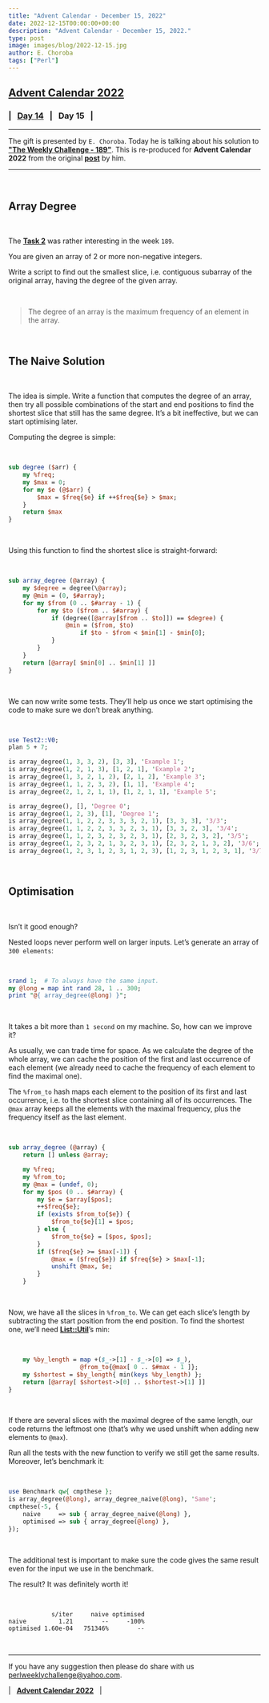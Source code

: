 ```yaml
---
title: "Advent Calendar - December 15, 2022"
date: 2022-12-15T00:00:00+00:00
description: "Advent Calendar - December 15, 2022."
type: post
image: images/blog/2022-12-15.jpg
author: E. Choroba
tags: ["Perl"]
---
```


## [**Advent Calendar 2022**](/blog/advent-calendar-2022)
### | &nbsp; [**Day 14**](/blog/advent-calendar-2022-12-14) &nbsp; | &nbsp; **Day 15** &nbsp; |
***

The gift is presented by `E. Choroba`. Today he is talking about his solution to [**"The Weekly Challenge - 189"**](/blog/perl-weekly-challenge-189). This is re-produced for **Advent Calendar 2022** from the original [**post**](https://blogs.perl.org/users/e_choroba/2022/11/array-degree.html) by him.

***

<br>

## Array Degree

<br>

The [**Task 2**](https://theweeklychallenge.org/blog/perl-weekly-challenge-189/#TASK2) was rather interesting in the week `189`.

You are given an array of 2 or more non-negative integers.

Write a script to find out the smallest slice, i.e. contiguous subarray of the original array, having the degree of the given array.

<br>

> The degree of an array is the maximum frequency of an element in the array.

<br>

## The Naive Solution

<br>

The idea is simple. Write a function that computes the degree of an array, then try all possible combinations of the start and end positions to find the shortest slice that still has the same degree. It’s a bit ineffective, but we can start optimising later.

Computing the degree is simple:

<br>

```perl
sub degree ($arr) {
    my %freq;
    my $max = 0;
    for my $e (@$arr) {
        $max = $freq{$e} if ++$freq{$e} > $max;
    }
    return $max
}
```

<br>

Using this function to find the shortest slice is straight-forward:

<br>

```perl
sub array_degree (@array) {
    my $degree = degree(\@array);
    my @min = (0, $#array);
    for my $from (0 .. $#array - 1) {
        for my $to ($from .. $#array) {
            if (degree([@array[$from .. $to]]) == $degree) {
                @min = ($from, $to)
                    if $to - $from < $min[1] - $min[0];
            }
        }
    }
    return [@array[ $min[0] .. $min[1] ]]
}
```

<br>

We can now write some tests. They’ll help us once we start optimising the code to make sure we don’t break anything.

<br>

```perl
use Test2::V0;
plan 5 + 7;

is array_degree(1, 3, 3, 2), [3, 3], 'Example 1';
is array_degree(1, 2, 1, 3), [1, 2, 1], 'Example 2';
is array_degree(1, 3, 2, 1, 2), [2, 1, 2], 'Example 3';
is array_degree(1, 1, 2, 3, 2), [1, 1], 'Example 4';
is array_degree(2, 1, 2, 1, 1), [1, 2, 1, 1], 'Example 5';

is array_degree(), [], 'Degree 0';
is array_degree(1, 2, 3), [1], 'Degree 1';
is array_degree(1, 1, 2, 2, 3, 3, 3, 2, 1), [3, 3, 3], '3/3';
is array_degree(1, 1, 2, 2, 3, 3, 2, 3, 1), [3, 3, 2, 3], '3/4';
is array_degree(1, 1, 2, 3, 2, 3, 2, 3, 1), [2, 3, 2, 3, 2], '3/5';
is array_degree(1, 2, 3, 2, 1, 3, 2, 3, 1), [2, 3, 2, 1, 3, 2], '3/6';
is array_degree(1, 2, 3, 1, 2, 3, 1, 2, 3), [1, 2, 3, 1, 2, 3, 1], '3/7';
```

<br>

## Optimisation

<br>

Isn’t it good enough?

Nested loops never perform well on larger inputs. Let’s generate an array of `300 elements`:

<br>

```perl
srand 1;  # To always have the same input.
my @long = map int rand 28, 1 .. 300;
print "@{ array_degree(@long) }";
```

<br>

It takes a bit more than `1 second` on my machine. So, how can we improve it?

As usually, we can trade time for space. As we calculate the degree of the whole array, we can cache the position of the first and last occurrence of each element (we already need to cache the frequency of each element to find the maximal one).

The `%from_to` hash maps each element to the position of its first and last occurrence, i.e. to the shortest slice containing all of its occurrences. The `@max` array keeps all the elements with the maximal frequency, plus the frequency itself as the last element.

<br>

```perl
sub array_degree (@array) {
    return [] unless @array;

    my %freq;
    my %from_to;
    my @max = (undef, 0);
    for my $pos (0 .. $#array) {
        my $e = $array[$pos];
        ++$freq{$e};
        if (exists $from_to{$e}) {
            $from_to{$e}[1] = $pos;
        } else {
            $from_to{$e} = [$pos, $pos];
        }
        if ($freq{$e} >= $max[-1]) {
            @max = ($freq{$e}) if $freq{$e} > $max[-1];
            unshift @max, $e;
        }
    }
```

<br>

Now, we have all the slices in `%from_to`. We can get each slice’s length by subtracting the start position from the end position. To find the shortest one, we’ll need [**List::Util**](https://p3rl.org/List::Util)’s min:

<br>

```perl
    my %by_length = map +($_->[1] - $_->[0] => $_),
                    @from_to{@max[ 0 .. $#max - 1 ]};
    my $shortest = $by_length{ min(keys %by_length) };
    return [@array[ $shortest->[0] .. $shortest->[1] ]]
}
```

<br>

If there are several slices with the maximal degree of the same length, our code returns the leftmost one (that’s why we used unshift when adding new elements to `@max`).

Run all the tests with the new function to verify we still get the same results. Moreover, let’s benchmark it:

<br>

```perl
use Benchmark qw{ cmpthese };
is array_degree(@long), array_degree_naive(@long), 'Same';
cmpthese(-5, {
    naive     => sub { array_degree_naive(@long) },
    optimised => sub { array_degree(@long) },
});
```

<br>

The additional test is important to make sure the code gives the same result even for the input we use in the benchmark.

The result? It was definitely worth it!

<br>

                s/iter     naive optimised
    naive         1.21        --     -100%
    optimised 1.60e-04   751346%        --

<br>

***

If you have any suggestion then please do share with us <perlweeklychallenge@yahoo.com>.

| &nbsp; [**Advent Calendar 2022**](/blog/advent-calendar-2022) &nbsp; |
